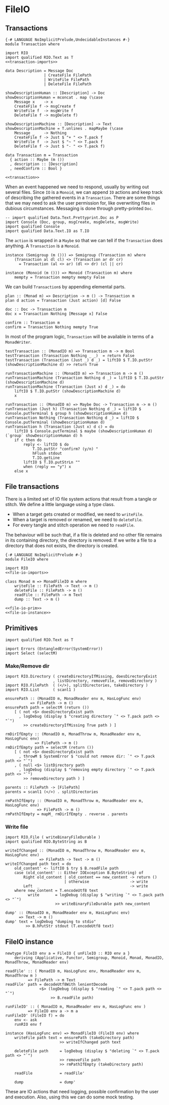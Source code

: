 # FileIO

## Transactions

``` {.haskell file=src/Transaction.hs}
{-# LANGUAGE NoImplicitPrelude,UndecidableInstances #-}
module Transaction where

import RIO
import qualified RIO.Text as T
<<transaction-imports>>

data Description = Message Doc
                 | CreateFile FilePath
                 | WriteFile FilePath
                 | DeleteFile FilePath

showDescriptionHuman :: [Description] -> Doc
showDescriptionHuman = mconcat . map (\case
    Message x    -> x
    CreateFile f -> msgCreate f
    WriteFile f  -> msgWrite f
    DeleteFile f -> msgDelete f)

showDescriptionMachine :: [Description] -> Text
showDescriptionMachine = T.unlines . mapMaybe (\case
    Message _    -> Nothing
    CreateFile f -> Just $ "+ " <> T.pack f
    WriteFile f  -> Just $ "~ " <> T.pack f
    DeleteFile f -> Just $ "- " <> T.pack f)

data Transaction m = Transaction
  { action :: Maybe (m ())
  , description :: [Description]
  , needConfirm :: Bool }

<<transaction>>
```

When an event happened we need to respond, usually by writing out several files. Since `IO` is a `Monoid`, we can append `IO` actions and keep track of describing the gathered events in a `Transaction`. There are some things that we may need to ask the user permission for, like overwriting files in dubious circumstances. Messaging is done through pretty-printed `Doc`.

``` {.haskell #transaction-imports}
-- import qualified Data.Text.Prettyprint.Doc as P
import Console (Doc, group, msgCreate, msgDelete, msgWrite)
import qualified Console
import qualified Data.Text.IO as T.IO
```

The `action` is wrapped in a `Maybe` so that we can tell if the `Transaction` does anything. A `Transaction` is a `Monoid`.

``` {.haskell #transaction}
instance (Semigroup (m ())) => Semigroup (Transaction m) where
    (Transaction al dl cl) <> (Transaction ar dr cr)
      = Transaction (al <> ar) (dl <> dr) (cl || cr)

instance (Monoid (m ())) => Monoid (Transaction m) where
    mempty = Transaction mempty mempty False
```

We can build `Transaction`s by appending elemental parts.

``` {.haskell #transaction}
plan :: (Monad m) => Description -> m () -> Transaction m
plan d action = Transaction (Just action) [d] False

doc :: Doc -> Transaction m
doc x = Transaction Nothing [Message x] False

confirm :: Transaction m
confirm = Transaction Nothing mempty True
```

In most of the program logic, `Transaction` will be available in terms of a `MonadWriter`.

``` {.haskell #transaction}
testTransaction :: (MonadIO m) => Transaction m -> m Bool
testTransaction (Transaction Nothing _ _)  = return False
testTransaction (Transaction (Just _) d _) = liftIO $ T.IO.putStr (showDescriptionMachine d) >> return True

runTransactionMachine :: (MonadIO m) => Transaction m -> m ()
runTransactionMachine (Transaction Nothing d _) = liftIO $ T.IO.putStr (showDescriptionMachine d)
runTransactionMachine (Transaction (Just x) d _) = do
    liftIO $ T.IO.putStr (showDescriptionMachine d)
    x

runTransaction :: (MonadIO m) => Maybe Doc -> Transaction m -> m ()
runTransaction (Just h) (Transaction Nothing d _) = liftIO $ Console.putTerminal $ group h (showDescriptionHuman d)
runTransaction Nothing (Transaction Nothing d _) = liftIO $ Console.putTerminal (showDescriptionHuman d)
runTransaction h (Transaction (Just x) d c) = do
    liftIO $ Console.putTerminal $ maybe (showDescriptionHuman d) (`group` showDescriptionHuman d) h
    if c then do
        reply <- liftIO $ do
            T.IO.putStr "confirm? (y/n) "
            hFlush stdout
            T.IO.getLine
        liftIO $ T.IO.putStrLn ""
        when (reply == "y") x
    else x
```

## File transactions

There is a limited set of IO file system actions that result from a tangle or stitch. We define a little language using a type class.

- When a target gets created or modified, we need to `writeFile`.
- When a target is removed or renamed, we need to `deleteFile`.
- For every tangle and stitch operation we need to `readFile`.

The behaviour will be such that, if a file is deleted and no other file remains in its containing directory, the directory is removed. If we write a file to a directory that does not exists, the directory is created.

``` {.haskell file=src/FileIO.hs}
{-# LANGUAGE NoImplicitPrelude #-}
module FileIO where

import RIO
<<file-io-imports>>

class Monad m => MonadFileIO m where
    writeFile :: FilePath -> Text -> m ()
    deleteFile :: FilePath -> m ()
    readFile :: FilePath -> m Text
    dump :: Text -> m ()

<<file-io-prim>>
<<file-io-instance>>
```

## Primitives

``` {.haskell #file-io-imports}
import qualified RIO.Text as T

import Errors (EntangledError(SystemError))
import Select (selectM)
```

### Make/Remove dir

``` {.haskell #file-io-imports}
import RIO.Directory ( createDirectoryIfMissing, doesDirectoryExist
                     , listDirectory, removeFile, removeDirectory )
import RIO.FilePath  ( (</>), splitDirectories, takeDirectory )
import RIO.List      ( scanl1 )
```

``` {.haskell #file-io-prim}
ensurePath :: (MonadIO m, MonadReader env m, HasLogFunc env)
           => FilePath -> m ()
ensurePath path = selectM (return ())
    [ ( not <$> doesDirectoryExist path
      , logDebug (display $ "creating directory `" <> T.pack path <> "`")
        >> createDirectoryIfMissing True path ) ]
```

``` {.haskell #file-io-prim}
rmDirIfEmpty :: (MonadIO m, MonadThrow m, MonadReader env m, HasLogFunc env)
             => FilePath -> m ()
rmDirIfEmpty path = selectM (return ())
    [ ( not <$> doesDirectoryExist path
      , throwM $ SystemError $ "could not remove dir: `" <> T.pack path <> "`")
    , ( null <$> listDirectory path
      , logDebug (display $ "removing empty directory `" <> T.pack path <> "`")
        >> removeDirectory path ) ]

parents :: FilePath -> [FilePath]
parents = scanl1 (</>) . splitDirectories

rmPathIfEmpty :: (MonadIO m, MonadThrow m, MonadReader env m, HasLogFunc env)
              => FilePath -> m ()
rmPathIfEmpty = mapM_ rmDirIfEmpty . reverse . parents
```

### Write file

``` {.haskell #file-io-imports}
import RIO.File ( writeBinaryFileDurable )
import qualified RIO.ByteString as B
```

``` {.haskell #file-io-prim}
writeIfChanged :: (MonadIO m, MonadThrow m, MonadReader env m, HasLogFunc env)
               => FilePath -> Text -> m ()
writeIfChanged path text = do
    old_content' <- liftIO $ try $ B.readFile path
    case (old_content' :: Either IOException B.ByteString) of
        Right old_content | old_content == new_content -> return ()
                          | otherwise                  -> write
        Left  _                                        -> write
    where new_content = T.encodeUtf8 text
          write       = logDebug (display $ "writing `" <> T.pack path <> "`")
                      >> writeBinaryFileDurable path new_content

dump' :: (MonadIO m, MonadReader env m, HasLogFunc env)
      => Text -> m ()
dump' text = logDebug "dumping to stdio"
         >> B.hPutStr stdout (T.encodeUtf8 text)
```

## FileIO instance

``` {.haskell #file-io-instance}
newtype FileIO env a = FileIO { unFileIO :: RIO env a }
    deriving (Applicative, Functor, Semigroup, Monoid, Monad, MonadIO, MonadThrow, MonadReader env)

readFile' :: ( MonadIO m, HasLogFunc env, MonadReader env m, MonadThrow m )
          => FilePath -> m Text
readFile' path = decodeUtf8With lenientDecode
               <$> (logDebug (display $ "reading `" <> T.pack path <> "`")
                    >> B.readFile path)

runFileIO' :: ( MonadIO m, MonadReader env m, HasLogFunc env )
          => FileIO env a -> m a
runFileIO' (FileIO f) = do
    env <- ask
    runRIO env f

instance (HasLogFunc env) => MonadFileIO (FileIO env) where
    writeFile path text = ensurePath (takeDirectory path)
                        >> writeIfChanged path text

    deleteFile path     = logDebug (display $ "deleting `" <> T.pack path <> "`")
                        >> removeFile path
                        >> rmPathIfEmpty (takeDirectory path)

    readFile            = readFile'

    dump                = dump'
```

These are IO actions that need logging, possible confirmation by the user and execution. Also, using this we can do some mock testing.

